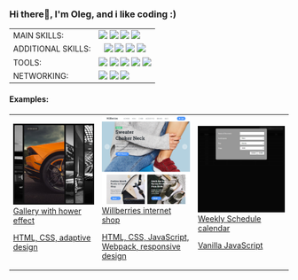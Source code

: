 ### Hi there👋, I'm Oleg, and i like coding :)

<table>
  <tboby>
    <tr>
      <td>
        MAIN SKILLS:
      </td>
      <td>
        <img src="https://img.shields.io/badge/HTML-555555.svg?&style=flat-square&logo=html5" /> <img src="https://img.shields.io/badge/CSS-555555.svg?&style=flat-square&logo=css3" /> <img src="https://img.shields.io/badge/JavaScript-555555.svg?&style=flat-square&logo=javascript" /> <img src="https://img.shields.io/badge/React.js-555555.svg?&style=flat-square&logo=react" />
      </td>
    </tr>
    <tr>
      <td>
        ADDITIONAL SKILLS:
      </td>
      <td style="text-align: center">
        <img src="https://img.shields.io/badge/Node.js-555555.svg?&style=flat-square&logo=node.js" /> <img src="https://img.shields.io/badge/npm-555555.svg?&style=flat-square&logo=npm" /> <img src="https://img.shields.io/badge/MongoDB-555555.svg?&style=flat-square&logo=mongodb" /> <img src="https://img.shields.io/badge/Express.js-555555.svg?&style=flat-square&logo=express" />
      </td>
    </tr>
    <tr>
      <td>
        TOOLS:
      </td>
      <td>
        <img src="https://img.shields.io/badge/VS code-555555.svg?&style=flat-square&logo=visualstudiocode" /> <img src="https://img.shields.io/badge/Github-555555.svg?&style=flat-square&logo=github" /> <img src="https://img.shields.io/badge/Chrome DEV tools-555555.svg?&style=flat-square&logo=googlechrome" /> <img src="https://img.shields.io/badge/Webpack-555555.svg?&style=flat-square&logo=webpack" /> <img src="https://img.shields.io/badge/Figma-555555.svg?&style=flat-square&logo=figma" />
      </td>
    </tr>
    <tr>
      <td>
        NETWORKING:
      </td>
      <td>
         <a target="_blank" href="https://www.linkedin.com/in/oleg-vintoniuk/"><img src="https://img.shields.io/badge/Linkedin-555555.svg?&style=flat-square&logo=linkedin" /></a> <a target="_blank" href="mailto:oleg.vintoniuk@gmail.com"><img src="https://img.shields.io/badge/Gmail-555555.svg?&style=flat-square&logo=gmail" /></a> <a target="_blank" href="https://drive.google.com/file/d/1SaNnhtaoVJkO4nqOWoyqz6LqjimGvoKA/view?usp=share_link"><img src="https://img.shields.io/badge/CV-555555.svg?&style=flat-square" /></a>
      </td>
    </tr>
  </tbody>
</table>

#### Examples:

<table>
  <tbody>
    <tr>
      <td>
        <a href="https://zion86.github.io/portfolio/cards-gallery-with-hover-effect/index.html" target="_blank">
          <img src="https://github.com/zion86/zion86/blob/main/assets/images/hover-slider.jpg" />
          Gallery with hower effect
          </br>
        <p>HTML, CSS, adaptive design</p>
        </a>
      </td>
      <td>
        <a target="_blank" href="https://zion86.github.io/portfolio/Willberries/dist/index.html">
          <img src="https://github.com/zion86/zion86/blob/main/assets/images/willberries-internet-store.jpg" />
          Willberries internet shop
          <br/>
          <p>HTML, CSS, JavaScript, Webpack, responsive design</p>
        </a>
      </td>
        <td>
          <a target="_blank" href="https://zion86.github.io/js-portfolio/events-calendar/dist/index.html">
            <img src="https://github.com/zion86/zion86/blob/main/assets/images/js-organizer.jpg" />
            Weekly Schedule calendar
            <br/>
            <p>Vanilla JavaScript</p>
          </a>
      </td>
    </tr>
  </tbody>
</table>

<!--
**zion86/zion86** is a ✨ _special_ ✨ repository because its `README.md` (this file) appears on your GitHub profile.

Here are some ideas to get you started:

- 🔭 I’m currently working on ...
- 🌱 I’m currently learning ...
- 👯 I’m looking to collaborate on ...
- 🤔 I’m looking for help with ...
- 💬 Ask me about ...
- 📫 How to reach me: ...
- 😄 Pronouns: ...
- ⚡ Fun fact: ...
-->
